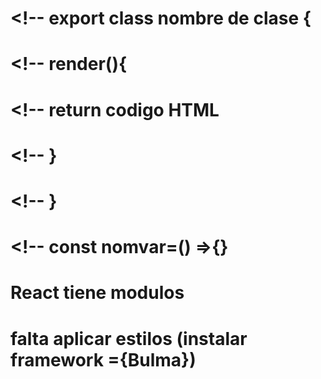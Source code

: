 # <!-- export class nombre de clase {
# <!--  render(){
# <!--    return codigo HTML
# <!--   }
# <!-- }  
#
# <!-- const nomvar=() =>{}
# 
# React tiene modulos
#
# falta aplicar estilos (instalar framework ={Bulma})
 
